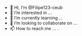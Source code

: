 - 👋 Hi, I’m @Filipe123-ceub
- 👀 I’m interested in ...
- 🌱 I’m currently learning ...
- 💞️ I’m looking to collaborate on ...
- 📫 How to reach me ...
.

<!---
Filipe123-ceub/Filipe123-ceub is a ✨ special ✨ repository because its `README.md` (this file) appears on your GitHub profile.
You can click the Preview link to take a look at your changes.
--->
